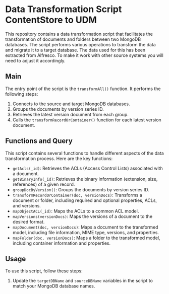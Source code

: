 # Data Transformation Script ContentStore to UDM

This repository contains a data transformation script that facilitates the transformation of documents and folders between two MongoDB databases. The script performs various operations to transform the data and migrate it to a target database.
The data used for this has been extracted from Alfresco. To make it work with other source systems you will need to adjust it accordingly.

## Main

The entry point of the script is the `transformAll()` function. It performs the following steps:

1. Connects to the source and target MongoDB databases.
2. Groups the documents by version series ID.
3. Retrieves the latest version document from each group.
4. Calls the `transformRecordOrContainer()` function for each latest version document.

## Functions and Query

This script contains several functions to handle different aspects of the data transformation process. Here are the key functions:

- `getAcls(_id)`: Retrieves the ACLs (Access Control Lists) associated with a document.
- `getBinaryInfo(_id)`: Retrieves the binary information (extension, size, references) of a given record.
- `groupDocByVersion()`: Groups the documents by version series ID.
- `transformRecordOrContainer(doc, versionDocs)`: Transforms a document or folder, including required and optional properties, ACLs, and versions.
- `mapObjectACL(_id)`: Maps the ACLs to a common ACL model.
- `mapVersions(versionDocs)`: Maps the versions of a document to the desired format.
- `mapDocument(doc, versionDocs)`: Maps a document to the transformed model, including file information, MIME type, versions, and properties.
- `mapFolder(doc, versionDocs)`: Maps a folder to the transformed model, including container information and properties.

## Usage

To use this script, follow these steps:

1. Update the `targetDBName` and `sourceDBName` variables in the script to match your MongoDB database names.
